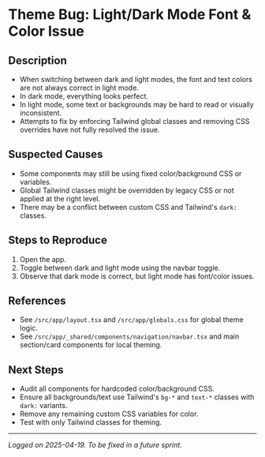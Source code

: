 # Theme Bug: Light/Dark Mode Font & Color Issue

## Description

- When switching between dark and light modes, the font and text colors are not always correct in light mode.
- In dark mode, everything looks perfect.
- In light mode, some text or backgrounds may be hard to read or visually inconsistent.
- Attempts to fix by enforcing Tailwind global classes and removing CSS overrides have not fully resolved the issue.

## Suspected Causes

- Some components may still be using fixed color/background CSS or variables.
- Global Tailwind classes might be overridden by legacy CSS or not applied at the right level.
- There may be a conflict between custom CSS and Tailwind's `dark:` classes.

## Steps to Reproduce

1. Open the app.
2. Toggle between dark and light mode using the navbar toggle.
3. Observe that dark mode is correct, but light mode has font/color issues.

## References

- See `/src/app/layout.tsx` and `/src/app/globals.css` for global theme logic.
- See `/src/app/_shared/components/navigation/navbar.tsx` and main section/card components for local theming.

## Next Steps

- Audit all components for hardcoded color/background CSS.
- Ensure all backgrounds/text use Tailwind's `bg-*` and `text-*` classes with `dark:` variants.
- Remove any remaining custom CSS variables for color.
- Test with only Tailwind classes for theming.

---

_Logged on 2025-04-19. To be fixed in a future sprint._
